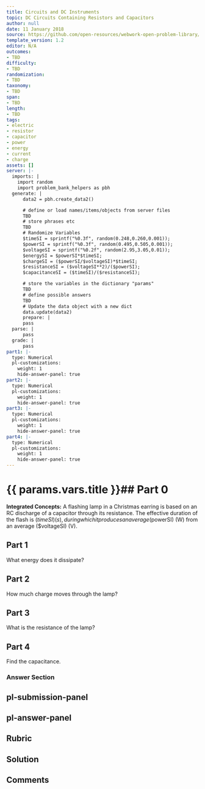 ```yaml
---
title: Circuits and DC Instruments
topic: DC Circuits Containing Resistors and Capacitors
author: null
date: 11 January 2018
source: https://github.com/open-resources/webwork-open-problem-library/tree/master/Contrib/BrockPhysics/College_Physics_Urone/21.Circuits_and_DC_Instruments/21-06.DC_Circuits_Containing_Resistors_and_Capacitors/NU_U17_21_06_012.pg
template_version: 1.2
editor: N/A
outcomes:
- TBD
difficulty:
- TBD
randomization:
- TBD
taxonomy:
- TBD
span:
- TBD
length:
- TBD
tags:
- electric
- resistor
- capacitor
- power
- energy
- current
- charge
assets: []
server: |-
  imports: |
    import random
    import problem_bank_helpers as pbh
  generate: |
      data2 = pbh.create_data2()

      # define or load names/items/objects from server files
      TBD
      # store phrases etc
      TBD
      # Randomize Variables
      $timeSI = sprintf("%0.3f", random(0.248,0.260,0.001));
      $powerSI = sprintf("%0.3f", random(0.495,0.505,0.001));
      $voltageSI = sprintf("%0.2f", random(2.95,3.05,0.01));
      $energySI = $powerSI*$timeSI;
      $chargeSI = ($powerSI/$voltageSI)*$timeSI;
      $resistanceSI = ($voltageSI**2)/($powerSI);
      $capacitanceSI = ($timeSI)/($resistanceSI);

      # store the variables in the dictionary "params"
      TBD
      # define possible answers
      TBD
      # Update the data object with a new dict
      data.update(data2)
      prepare: |
      pass
  parse: |
      pass
  grade: |
      pass
part1: |-
  type: Numerical
  pl-customizations:
    weight: 1
    hide-answer-panel: true
part2: |-
  type: Numerical
  pl-customizations:
    weight: 1
    hide-answer-panel: true
part3: |-
  type: Numerical
  pl-customizations:
    weight: 1
    hide-answer-panel: true
part4: |-
  type: Numerical
  pl-customizations:
    weight: 1
    hide-answer-panel: true
---
```


# {{ params.vars.title }}## Part 0 
<b>Integrated Concepts:</b> A flashing lamp in a Christmas earring is based on an RC discharge of a capacitor through its resistance. The effective duration of the flash is ($timeSI) (s), during which it produces an average ($powerSI) (W) from an average ($voltageSI) (V). 
## Part 1 
What energy does it dissipate? 
## Part 2 
How much charge moves through the lamp? 
## Part 3 
What is the resistance of the lamp? 
## Part 4 
Find the capacitance. 


### Answer Section 


## pl-submission-panel 


## pl-answer-panel 


## Rubric 


## Solution 


## Comments 



